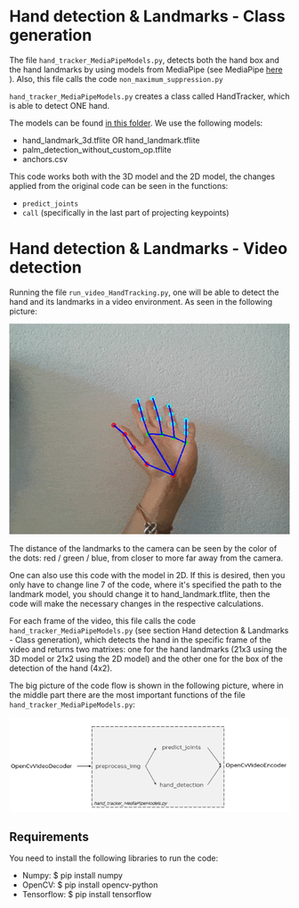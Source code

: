 # Hand detection & Landmarks - Class generation

The file `hand_tracker_MediaPipeModels.py`, detects both the hand box and the hand landmarks by using models from MediaPipe (see MediaPipe [here](https://google.github.io/mediapipe) ).
Also, this file calls the code `non_maximum_suppression.py`

`hand_tracker_MediaPipeModels.py` creates a class called HandTracker, which is able to detect ONE hand.

The models can be found [in this folder](/models). We use the following models:
- hand_landmark_3d.tflite OR hand_landmark.tflite
- palm_detection_without_custom_op.tflite
- anchors.csv

This code works both with the 3D model and the 2D model, the changes applied from the original code can be seen in the functions:
- `predict_joints`
- `call` (specifically in the last part of projecting keypoints)
                    
# Hand detection & Landmarks - Video detection

Running the file `run_video_HandTracking.py`, one will be able to detect the hand and its landmarks in a video environment. As seen in the following picture:

![Hand Landmark 3D Video](handlandmark_3D.gif)

The distance of the landmarks to the camera can be seen by the color of the dots: red / green / blue, from closer to more far away from the camera.

One can also use this code with the model in 2D. If this is desired, then you only have to change line 7 of the code, where it's specified the path to the landmark model, you should change it to hand_landmark.tflite, then the code will make the necessary changes in the respective calculations.

For each frame of the video, this file calls the code `hand_tracker_MediaPipeModels.py` (see section Hand detection & Landmarks - Class generation), which detects the hand in the specific frame of the video and returns two matrixes: one for the hand landmarks (21x3 using the 3D model or 21x2 using the 2D model) and the other one for the box of the detection of the hand (4x2).

The big picture of the code flow is shown in the following picture, where in the middle part there are the most important functions of the file `hand_tracker_MediaPipeModels.py`:

![Hand Tracking Main Functions](hand_tracking_main_functions.png)


## Requirements

You need to install the following libraries to run the code:
- Numpy: $ pip install numpy
- OpenCV: $ pip install opencv-python
- Tensorflow: $ pip install tensorflow
